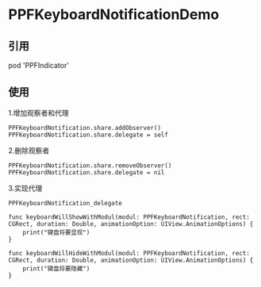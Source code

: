 # PPFKeyboardNotificationDemo

## 引用
pod 'PPFIndicator'

## 使用

1.增加观察者和代理 
```
PPFKeyboardNotification.share.addObserver()
PPFKeyboardNotification.share.delegate = self
```

2.删除观察者
```
PPFKeyboardNotification.share.removeObserver()
PPFKeyboardNotification.share.delegate = nil
```

3.实现代理
```
PPFKeyboardNotification_delegate
```
```
func keyboardWillShowWithModul(modul: PPFKeyboardNotification, rect: CGRect, duration: Double, animationOption: UIView.AnimationOptions) {
    print("键盘将要显现")
}
    
func keyboardWillHideWithModul(modul: PPFKeyboardNotification, rect: CGRect, duration: Double, animationOption: UIView.AnimationOptions) {
    print("键盘将要隐藏")
}
```
